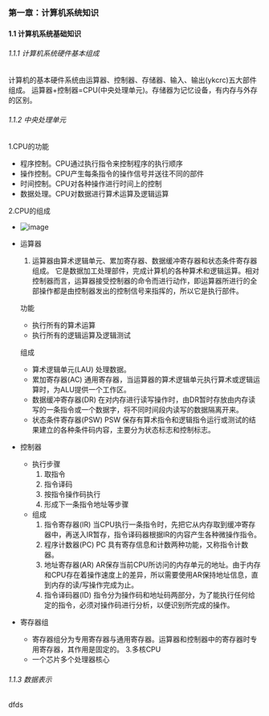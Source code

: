### 第一章：计算机系统知识
#### 1.1 计算机系统基础知识
###### 1.1.1 计算机系统硬件基本组成
计算机的基本硬件系统由运算器、控制器、存储器、输入、输出(ykcrc)五大部件组成。
运算器+控制器=CPU(中央处理单元)。存储器为记忆设备，有内存与外存的区别。
###### 1.1.2 中央处理单元
1.CPU的功能
* 程序控制。CPU通过执行指令来控制程序的执行顺序
* 操作控制。CPU产生每条指令的操作信号并送往不同的部件
* 时间控制。CPU对各种操作进行时间上的控制
* 数据处理。CPU对数据进行算术运算及逻辑运算

2.CPU的组成

* ![image](http://wx2.sinaimg.cn/mw690/0060lm7Tly1fqr8q1rebtj30w00i0438.jpg)
* 运算器

    1. 运算器由算术逻辑单元、累加寄存器、数据缓冲寄存器和状态条件寄存器组成。
    它是数据加工处理部件，完成计算机的各种算术和逻辑运算。相对控制器而言，运算器接受控制器的命令而进行动作，即运算器所进行的全部操作都是由控制器发出的控制信号来指挥的，所以它是执行部件。
    
    功能 
    * 执行所有的算术运算
    * 执行所有的逻辑运算及逻辑测试
    
    组成 
    * 算术逻辑单元(LAU) 处理数据。
    * 累加寄存器(AC) 通用寄存器，当运算器的算术逻辑单元执行算术或逻辑运算时，为ALU提供一个工作区。
    * 数据缓冲寄存器(DR) 在对内存进行读写操作时，由DR暂时存放由内存读写的一条指令或一个数据字，将不同时间段内读写的数据隔离开来。
    * 状态条件寄存器(PSW) PSW 保存有算术指令和逻辑指令运行或测试的结果建立的各种条件码内容，主要分为状态标志和控制标志。
* 控制器  
    * 执行步骤     
        1. 取指令
        2. 指令译码
        3. 按指令操作码执行
        4. 形成下一条指令地址等步骤
    * 组成
        1. 指令寄存器(IR) 当CPU执行一条指令时，先把它从内存取到缓冲寄存器中，再送入IR暂存，指令译码器根据IR的内容产生各种微操作指令。
        2. 程序计数器(PC) PC 具有寄存信息和计数两种功能，又称指令计数器。
        3. 地址寄存器(AR) AR保存当前CPU所访问的内存单元的地址。由于内存和CPU存在着操作速度上的差异，所以需要使用AR保持地址信息，直到内存的读/写操作完成为止。
        4. 指令译码器(ID) 指令分为操作码和地址码两部分，为了能执行任何给定的指令，必须对操作码进行分析，以便识别所完成的操作。
* 寄存器组
    * 寄存器组分为专用寄存器与通用寄存器。运算器和控制器中的寄存器时专用寄存器，其作用是固定的。
3.多核CPU
    * 一个芯片多个处理器核心
###### 1.1.3 数据表示
dfds
    
